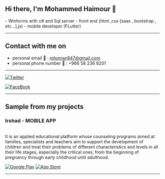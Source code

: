 <h2> Hi there, I'm Mohammed Haimour 👋 </h2>
- Winforms with c# and Sql server 
- front end (html ,css [saas , bootstrap , etc...],js)
- mobile developer (FLutter)

<hr>

<h2> Contact with me on </h2>

- personal email 📨 : mhymwr847@gmail.com
- personal phone number 📱 : +966 58 236 8201
 
<hr>

<p> <a href="https://twitter.com/dVv0h9EgfoEOK62" target="_blank"><img alt="Twitter" src="https://img.shields.io/badge/Twitter-4267B2.svg?style=for-the-badge&logo=twitter&logoColor=white" /></a>

<p> <a href="https://www.facebook.com/profile.php?id=100056578988785" target="_blank"><img alt="FaceBook" src="https://img.shields.io/badge/Facebook-4267B2.svg?style=for-the-badge&logo=facebook&logoColor=white" /></a>

<hr>

<h2> Sample from my projects </h2>

### Irshad - MOBILE APP

<br>
It is an applied educational platform whose counseling programs aimed at families, specialists and teachers aim to support the development of children and treat their problems of different characteristics and levels in all their life stages, especially the critical ones, from the beginning of pregnancy through early childhood until adulthood.

<p><a href="https://play.google.com/store/apps/details?id=wed.notunot.irhad&hl=ar&gl=US" target="_blank"><img alt="Google Play" src="https://img.shields.io/badge/Get%20it%20on%20google%20play-blue.svg?style=for-the-badge&logo=google-play" /></a> <a href="https://apps.apple.com/sa/app/%D8%A5%D8%B1%D8%B4%D8%A7%D8%AF/id6449191134" target="_blank"><img alt="App Store" src="https://img.shields.io/badge/Get%20it%20on%20app%20store-black.svg?style=for-the-badge&logo=app-store&logoColor=white" /></a><p>

<hr>

<!--
**mohammed-haimour/mohammed-haimour** is a ✨ _special_ ✨ repository because its `README.md` (this file) appears on your GitHub profile.

Here are some ideas to get you started:

- 🔭 I’m currently working on ...
- 🌱 I’m currently learning ...
- 👯 I’m looking to collaborate on ...
- 🤔 I’m looking for help with ...
- 💬 Ask me about ...
- 📫 How to reach me: ...
- 😄 Pronouns: ...
- ⚡ Fun fact: ...
-->
